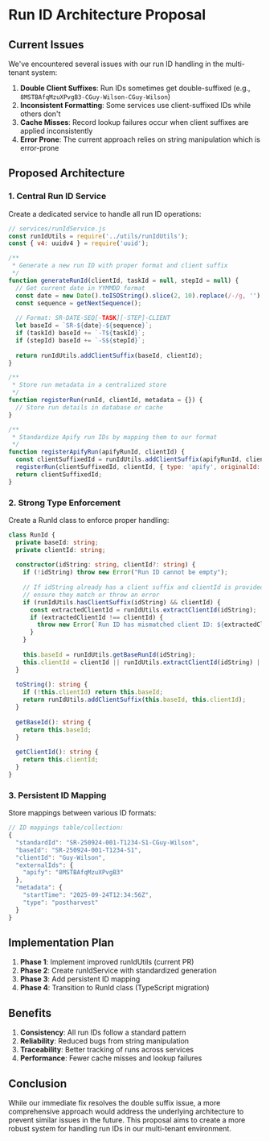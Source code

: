 # Run ID Architecture Proposal

## Current Issues

We've encountered several issues with our run ID handling in the multi-tenant system:

1. **Double Client Suffixes**: Run IDs sometimes get double-suffixed (e.g., `8MSTBAfqMzuXPvgB3-CGuy-Wilson-CGuy-Wilson`)
2. **Inconsistent Formatting**: Some services use client-suffixed IDs while others don't
3. **Cache Misses**: Record lookup failures occur when client suffixes are applied inconsistently
4. **Error Prone**: The current approach relies on string manipulation which is error-prone

## Proposed Architecture

### 1. Central Run ID Service

Create a dedicated service to handle all run ID operations:

```javascript
// services/runIdService.js
const runIdUtils = require('../utils/runIdUtils');
const { v4: uuidv4 } = require('uuid');

/**
 * Generate a new run ID with proper format and client suffix
 */
function generateRunId(clientId, taskId = null, stepId = null) {
  // Get current date in YYMMDD format
  const date = new Date().toISOString().slice(2, 10).replace(/-/g, '');
  const sequence = getNextSequence();
  
  // Format: SR-DATE-SEQ[-TASK][-STEP]-CLIENT
  let baseId = `SR-${date}-${sequence}`;
  if (taskId) baseId += `-T${taskId}`;
  if (stepId) baseId += `-S${stepId}`;
  
  return runIdUtils.addClientSuffix(baseId, clientId);
}

/**
 * Store run metadata in a centralized store
 */
function registerRun(runId, clientId, metadata = {}) {
  // Store run details in database or cache
}

/**
 * Standardize Apify run IDs by mapping them to our format
 */
function registerApifyRun(apifyRunId, clientId) {
  const clientSuffixedId = runIdUtils.addClientSuffix(apifyRunId, clientId);
  registerRun(clientSuffixedId, clientId, { type: 'apify', originalId: apifyRunId });
  return clientSuffixedId;
}
```

### 2. Strong Type Enforcement

Create a RunId class to enforce proper handling:

```typescript
class RunId {
  private baseId: string;
  private clientId: string;
  
  constructor(idString: string, clientId?: string) {
    if (!idString) throw new Error("Run ID cannot be empty");
    
    // If idString already has a client suffix and clientId is provided,
    // ensure they match or throw an error
    if (runIdUtils.hasClientSuffix(idString) && clientId) {
      const extractedClientId = runIdUtils.extractClientId(idString);
      if (extractedClientId !== clientId) {
        throw new Error(`Run ID has mismatched client ID: ${extractedClientId} vs ${clientId}`);
      }
    }
    
    this.baseId = runIdUtils.getBaseRunId(idString);
    this.clientId = clientId || runIdUtils.extractClientId(idString) || null;
  }
  
  toString(): string {
    if (!this.clientId) return this.baseId;
    return runIdUtils.addClientSuffix(this.baseId, this.clientId);
  }
  
  getBaseId(): string {
    return this.baseId;
  }
  
  getClientId(): string {
    return this.clientId;
  }
}
```

### 3. Persistent ID Mapping

Store mappings between various ID formats:

```javascript
// ID mappings table/collection:
{
  "standardId": "SR-250924-001-T1234-S1-CGuy-Wilson",
  "baseId": "SR-250924-001-T1234-S1",
  "clientId": "Guy-Wilson",
  "externalIds": {
    "apify": "8MSTBAfqMzuXPvgB3"
  },
  "metadata": {
    "startTime": "2025-09-24T12:34:56Z",
    "type": "postharvest"
  }
}
```

## Implementation Plan

1. **Phase 1**: Implement improved runIdUtils (current PR)
2. **Phase 2**: Create runIdService with standardized generation
3. **Phase 3**: Add persistent ID mapping
4. **Phase 4**: Transition to RunId class (TypeScript migration)

## Benefits

1. **Consistency**: All run IDs follow a standard pattern
2. **Reliability**: Reduced bugs from string manipulation
3. **Traceability**: Better tracking of runs across services
4. **Performance**: Fewer cache misses and lookup failures

## Conclusion

While our immediate fix resolves the double suffix issue, a more comprehensive approach would address the underlying architecture to prevent similar issues in the future. This proposal aims to create a more robust system for handling run IDs in our multi-tenant environment.